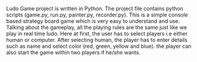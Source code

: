 Ludo Game project is written in Python.
The project file contains python scripts 
(game.py, run.py, painter.py, recorder.py).
This is a simple console based strategy
board game which is very easy to understand
and use. Talking about the gameplay, all the
playing rules are the same just like we play
in real time ludo. Here at first, the user has
to select players i.e either human or computer.
After selecting human, the player has to enter
details such as name and select color
(red, green, yellow and blue). the player can
also start the game within two players if
he/she wants.
